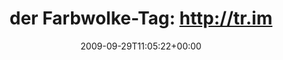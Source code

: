 ---
retweeted: false
source: <a href="http://twitter.com" rel="nofollow">Twitter Web Client</a>
entities:
  hashtags: []
  symbols: []
  user_mentions:
  - name: David Rosa
    screen_name: ritman77
    indices:
    - '42'
    - '51'
    id_str: '800891891759710208'
    id: '800891891759710208'
  urls: []
display_text_range:
- '0'
- '52'
favorite_count: '0'
id_str: '4467558687'
truncated: false
retweet_count: '0'
id: '4467558687'
created_at: Tue Sep 29 11:05:22 +0000 2009
favorited: false
full_text: 'der Farbwolke-Tag: http://tr.im/A5pC (via [@ritman77](https://twitter.com/ritman77))'
lang: da
tags:
- pesos:twitter
date: '2009-09-29T11:05:22+00:00'
src: https://twitter.com/bascht/status/4467558687
original_url: https://twitter.com/bascht/status/4467558687
type: twitter_tweet
text: 'der Farbwolke-Tag: http://tr.im/A5pC (via [@ritman77](https://twitter.com/ritman77))'
title: 'der Farbwolke-Tag: http://tr.im'

---